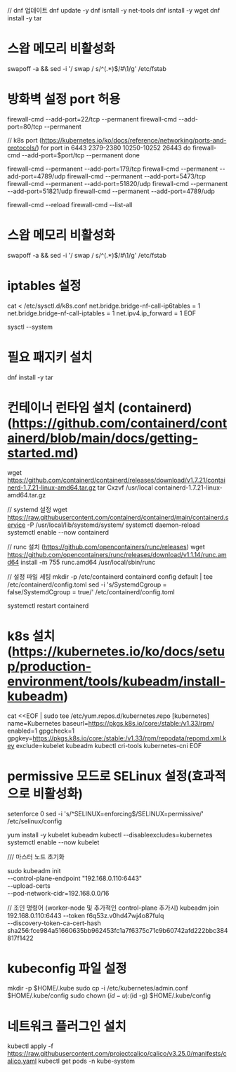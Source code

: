 // dnf 업데이트
dnf update -y
dnf isntall -y net-tools
dnf isntall -y wget
dnf install -y tar

# 스왑 메모리 비활성화
swapoff -a && sed -i '/ swap / s/^\(.*\)$/#\1/g' /etc/fstab

# 방화벽 설정 port 허용
firewall-cmd --add-port=22/tcp --permanent
firewall-cmd --add-port=80/tcp --permanent

// k8s port (https://kubernetes.io/ko/docs/reference/networking/ports-and-protocols/)
for port in 6443 2379-2380 10250-10252 26443
do
 firewall-cmd --add-port=$port/tcp --permanent
done

firewall-cmd --permanent --add-port=179/tcp
firewall-cmd --permanent --add-port=4789/udp
firewall-cmd --permanent --add-port=5473/tcp
firewall-cmd --permanent --add-port=51820/udp
firewall-cmd --permanent --add-port=51821/udp
firewall-cmd --permanent --add-port=4789/udp

firewall-cmd --reload
firewall-cmd --list-all


# 스왑 메모리 비활성화
swapoff -a && sed -i '/ swap / s/^\(.*\)$/#\1/g' /etc/fstab

# iptables 설정
cat <<EOF >  /etc/sysctl.d/k8s.conf
net.bridge.bridge-nf-call-ip6tables = 1
net.bridge.bridge-nf-call-iptables = 1
net.ipv4.ip_forward = 1
EOF

sysctl --system

# 필요 패지키 설치
dnf install -y tar


# 컨테이너 런타임 설치 (containerd) (https://github.com/containerd/containerd/blob/main/docs/getting-started.md)

wget https://github.com/containerd/containerd/releases/download/v1.7.21/containerd-1.7.21-linux-amd64.tar.gz
tar Cxzvf /usr/local containerd-1.7.21-linux-amd64.tar.gz

// systemd 설정
wget https://raw.githubusercontent.com/containerd/containerd/main/containerd.service -P /usr/local/lib/systemd/system/
systemctl daemon-reload
systemctl enable --now containerd


// runc 설치 (https://github.com/opencontainers/runc/releases)
wget https://github.com/opencontainers/runc/releases/download/v1.1.14/runc.amd64
install -m 755 runc.amd64 /usr/local/sbin/runc

// 설정 파일 세팅
mkdir -p /etc/containerd
containerd config default | tee /etc/containerd/config.toml
sed -i 's/SystemdCgroup = false/SystemdCgroup = true/' /etc/containerd/config.toml

systemctl restart containerd


# k8s 설치 (https://kubernetes.io/ko/docs/setup/production-environment/tools/kubeadm/install-kubeadm)

cat <<EOF | sudo tee /etc/yum.repos.d/kubernetes.repo
[kubernetes]
name=Kubernetes
baseurl=https://pkgs.k8s.io/core:/stable:/v1.33/rpm/
enabled=1
gpgcheck=1
gpgkey=https://pkgs.k8s.io/core:/stable:/v1.33/rpm/repodata/repomd.xml.key
exclude=kubelet kubeadm kubectl cri-tools kubernetes-cni
EOF


# permissive 모드로 SELinux 설정(효과적으로 비활성화)
setenforce 0
sed -i 's/^SELINUX=enforcing$/SELINUX=permissive/' /etc/selinux/config

yum install -y kubelet kubeadm kubectl --disableexcludes=kubernetes
systemctl enable --now kubelet

/// 마스터 노드 초기화

sudo kubeadm init \
  --control-plane-endpoint "192.168.0.110:6443" \
  --upload-certs \
  --pod-network-cidr=192.168.0.0/16
  
// 조인 명령어 (worker-node 및 추가적인 control-plane 추가시)
kubeadm join 192.168.0.110:6443 --token f6q53z.v0hd47wj4o87fulq \
        --discovery-token-ca-cert-hash sha256:fce984a51660635bb962453fc1a7f6375c71c9b60742afd222bbc384817f1422

# kubeconfig 파일 설정
mkdir -p $HOME/.kube
sudo cp -i /etc/kubernetes/admin.conf $HOME/.kube/config
sudo chown $(id -u):$(id -g) $HOME/.kube/config

# 네트워크 플러그인 설치
kubectl apply -f https://raw.githubusercontent.com/projectcalico/calico/v3.25.0/manifests/calico.yaml
kubectl get pods -n kube-system
